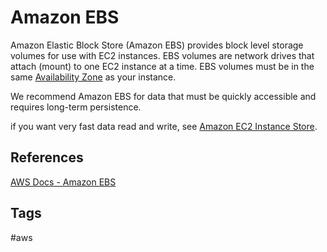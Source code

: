 # Amazon EBS

Amazon Elastic Block Store (Amazon EBS) provides block level storage volumes for use with EC2 instances. EBS volumes are network drives that attach (mount) to one EC2 instance at a time. EBS volumes must be in the same [Availability Zone](../202309120416) as your instance.  

We recommend Amazon EBS for data that must be quickly accessible and requires long-term persistence.  

if you want very fast data read and write, see [Amazon EC2 Instance Store](../202309120447).  

## References
[AWS Docs - Amazon EBS](https://docs.aws.amazon.com/AWSEC2/latest/UserGuide/AmazonEBS.html)  

## Tags
#aws

